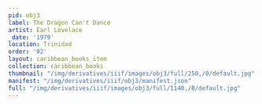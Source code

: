 ```yaml
---
pid: obj3
label: The Dragon Can't Dance
artist: Earl Lovelace
_date: '1979'
location: Trinidad
order: '02'
layout: caribbean_books_item
collection: caribbean_books
thumbnail: "/img/derivatives/iiif/images/obj3/full/250,/0/default.jpg"
manifest: "/img/derivatives/iiif/obj3/manifest.json"
full: "/img/derivatives/iiif/images/obj3/full/1140,/0/default.jpg"
---
```

